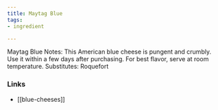 ```yaml
---
title: Maytag Blue
tags:
- ingredient

---
```

Maytag Blue Notes: This American blue cheese is pungent and crumbly. Use it within a few days after purchasing. For best flavor, serve at room temperature. Substitutes: Roquefort

### Links

* [[blue-cheeses]]
